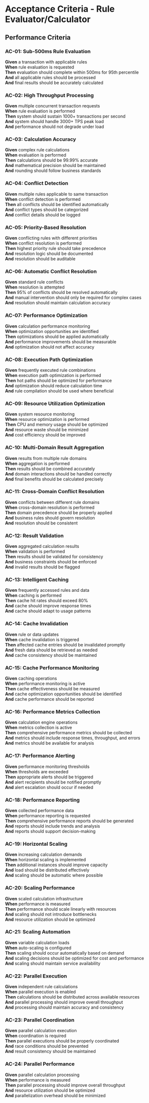 # Acceptance Criteria - Rule Evaluator/Calculator

## Performance Criteria

### AC-01: Sub-500ms Rule Evaluation
**Given** a transaction with applicable rules  
**When** rule evaluation is requested  
**Then** evaluation should complete within 500ms for 95th percentile  
**And** all applicable rules should be processed  
**And** final results should be accurately calculated

### AC-02: High Throughput Processing
**Given** multiple concurrent transaction requests  
**When** rule evaluation is performed  
**Then** system should sustain 1000+ transactions per second  
**And** system should handle 3000+ TPS peak load  
**And** performance should not degrade under load

### AC-03: Calculation Accuracy
**Given** complex rule calculations  
**When** evaluation is performed  
**Then** calculations should be 99.99% accurate  
**And** mathematical precision should be maintained  
**And** rounding should follow business standards

### AC-04: Conflict Detection
**Given** multiple rules applicable to same transaction  
**When** conflict detection is performed  
**Then** all conflicts should be identified automatically  
**And** conflict types should be categorized  
**And** conflict details should be logged

### AC-05: Priority-Based Resolution
**Given** conflicting rules with different priorities  
**When** conflict resolution is performed  
**Then** highest priority rule should take precedence  
**And** resolution logic should be documented  
**And** resolution should be auditable

### AC-06: Automatic Conflict Resolution
**Given** standard rule conflicts  
**When** resolution is attempted  
**Then** 95% of conflicts should be resolved automatically  
**And** manual intervention should only be required for complex cases  
**And** resolution should maintain calculation accuracy

### AC-07: Performance Optimization
**Given** calculation performance monitoring  
**When** optimization opportunities are identified  
**Then** optimizations should be applied automatically  
**And** performance improvements should be measurable  
**And** optimization should not affect accuracy

### AC-08: Execution Path Optimization
**Given** frequently executed rule combinations  
**When** execution path optimization is performed  
**Then** hot paths should be optimized for performance  
**And** optimization should reduce calculation time  
**And** rule compilation should be used where beneficial

### AC-09: Resource Utilization Optimization
**Given** system resource monitoring  
**When** resource optimization is performed  
**Then** CPU and memory usage should be optimized  
**And** resource waste should be minimized  
**And** cost efficiency should be improved

### AC-10: Multi-Domain Result Aggregation
**Given** results from multiple rule domains  
**When** aggregation is performed  
**Then** results should be combined accurately  
**And** domain interactions should be handled correctly  
**And** final benefits should be calculated precisely

### AC-11: Cross-Domain Conflict Resolution
**Given** conflicts between different rule domains  
**When** cross-domain resolution is performed  
**Then** domain precedence should be properly applied  
**And** business rules should govern resolution  
**And** resolution should be consistent

### AC-12: Result Validation
**Given** aggregated calculation results  
**When** validation is performed  
**Then** results should be validated for consistency  
**And** business constraints should be enforced  
**And** invalid results should be flagged

### AC-13: Intelligent Caching
**Given** frequently accessed rules and data  
**When** caching is performed  
**Then** cache hit rates should exceed 80%  
**And** cache should improve response times  
**And** cache should adapt to usage patterns

### AC-14: Cache Invalidation
**Given** rule or data updates  
**When** cache invalidation is triggered  
**Then** affected cache entries should be invalidated promptly  
**And** fresh data should be retrieved as needed  
**And** cache consistency should be maintained

### AC-15: Cache Performance Monitoring
**Given** caching operations  
**When** performance monitoring is active  
**Then** cache effectiveness should be measured  
**And** cache optimization opportunities should be identified  
**And** cache performance should be reported

### AC-16: Performance Metrics Collection
**Given** calculation engine operations  
**When** metrics collection is active  
**Then** comprehensive performance metrics should be collected  
**And** metrics should include response times, throughput, and errors  
**And** metrics should be available for analysis

### AC-17: Performance Alerting
**Given** performance monitoring thresholds  
**When** thresholds are exceeded  
**Then** appropriate alerts should be triggered  
**And** alert recipients should be notified promptly  
**And** alert escalation should occur if needed

### AC-18: Performance Reporting
**Given** collected performance data  
**When** performance reporting is requested  
**Then** comprehensive performance reports should be generated  
**And** reports should include trends and analysis  
**And** reports should support decision-making

### AC-19: Horizontal Scaling
**Given** increasing calculation demands  
**When** horizontal scaling is implemented  
**Then** additional instances should improve capacity  
**And** load should be distributed effectively  
**And** scaling should be automatic where possible

### AC-20: Scaling Performance
**Given** scaled calculation infrastructure  
**When** performance is measured  
**Then** performance should scale linearly with resources  
**And** scaling should not introduce bottlenecks  
**And** resource utilization should be optimized

### AC-21: Scaling Automation
**Given** variable calculation loads  
**When** auto-scaling is configured  
**Then** scaling should occur automatically based on demand  
**And** scaling decisions should be optimized for cost and performance  
**And** scaling should maintain service availability

### AC-22: Parallel Execution
**Given** independent rule calculations  
**When** parallel execution is enabled  
**Then** calculations should be distributed across available resources  
**And** parallel processing should improve overall throughput  
**And** processing should maintain accuracy and consistency

### AC-23: Parallel Coordination
**Given** parallel calculation execution  
**When** coordination is required  
**Then** parallel executions should be properly coordinated  
**And** race conditions should be prevented  
**And** result consistency should be maintained

### AC-24: Parallel Performance
**Given** parallel calculation processing  
**When** performance is measured  
**Then** parallel processing should improve overall throughput  
**And** resource utilization should be optimized  
**And** parallelization overhead should be minimized
